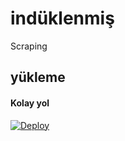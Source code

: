 # indüklenmiş
  Scraping


## yükleme

#### Kolay yol

[![Deploy](https://www.herokucdn.com/deploy/button.svg)](https://heroku.com/deploy?template=https://github.com/01-Meyitzade-01/meyitbot)


